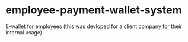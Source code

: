 # employee-payment-wallet-system
 E-wallet for employees (this was devloped for a client company for their internal usage)
